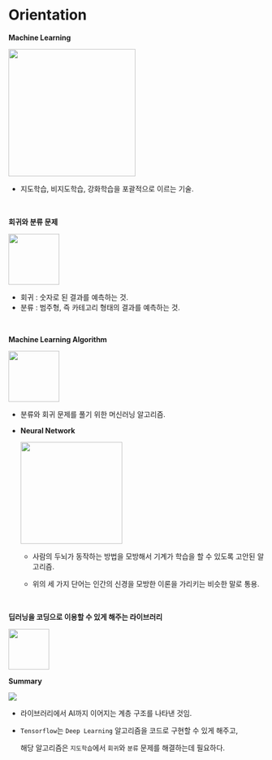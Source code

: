 # Orientation

**Machine Learning**

<img src = "https://user-images.githubusercontent.com/55044278/103481487-ad651380-4e1e-11eb-8020-e62d1edd1f4d.png" height = "250px">

- 지도학습, 비지도학습, 강화학습을 포괄적으로 이르는 기술.

<br>

**회귀와 분류 문제**

<img src = "https://user-images.githubusercontent.com/55044278/103481246-10ee4180-4e1d-11eb-9fdb-d3ef1f2a91e1.png" height = "100px">

- 회귀 : 숫자로 된 결과를 예측하는 것.
- 분류 : 범주형, 즉 카테고리 형태의 결과를 예측하는 것.

<br>

**Machine Learning Algorithm**

<img src = "https://user-images.githubusercontent.com/55044278/103481315-865a1200-4e1d-11eb-8618-161b146d2d59.png" height = "100px">

- 분류와 회귀 문제를 풀기 위한 머신러닝 알고리즘.

- **Neural Network**

  <img src = "https://user-images.githubusercontent.com/55044278/103481360-d638d900-4e1d-11eb-9d36-ef509970881c.png" height = "200px">

  - 사람의 두뇌가 동작하는 방법을 모방해서 기계가 학습을 할 수 있도록 고안된 알고리즘.

  - 위의 세 가지 단어는 인간의 신경을 모방한 이론을 가리키는 비슷한 말로 통용.

<br>

**딥러닝을 코딩으로 이용할 수 있게 해주는 라이브러리**

<img src = "https://user-images.githubusercontent.com/55044278/103481421-49dae600-4e1e-11eb-95bb-276a7acae873.png" height = "80px">

<br>

**Summary**

<img src = "https://user-images.githubusercontent.com/55044278/103481529-ef8e5500-4e1e-11eb-8717-08deab0a4c0b.png">

- 라이브러리에서 AI까지 이어지는 계층 구조를 나타낸 것임.

- ```Tensorflow```는 ```Deep Learning``` 알고리즘을 코드로 구현할 수 있게 해주고,

  해당 알고리즘은 ```지도학습```에서 ```회귀```와 ```분류``` 문제를 해결하는데 필요하다.
